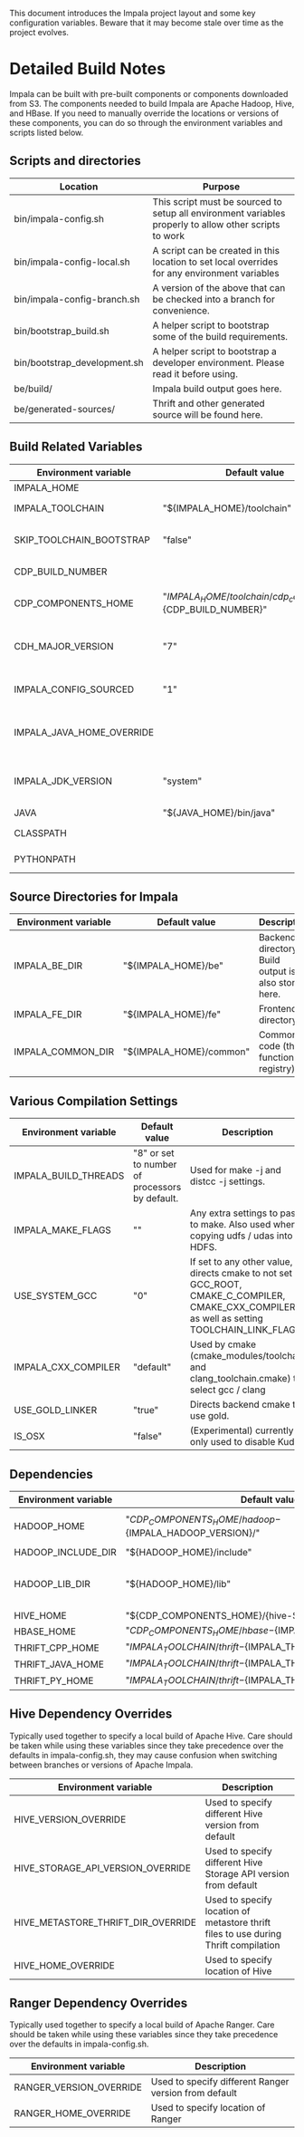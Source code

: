 This document introduces the Impala project layout and some key configuration variables.
Beware that it may become stale over time as the project evolves.

# Detailed Build Notes

Impala can be built with pre-built components or components downloaded from S3.
The components needed to build Impala are Apache Hadoop, Hive, and HBase.
If you need to manually override the locations or versions of these components, you
can do so through the environment variables and scripts listed below.

## Scripts and directories

| Location                     | Purpose |
|------------------------------|---------|
| bin/impala-config.sh         | This script must be sourced to setup all environment variables properly to allow other scripts to work |
| bin/impala-config-local.sh   | A script can be created in this location to set local overrides for any environment variables |
| bin/impala-config-branch.sh  | A version of the above that can be checked into a branch for convenience. |
| bin/bootstrap_build.sh       | A helper script to bootstrap some of the build requirements. |
| bin/bootstrap_development.sh | A helper script to bootstrap a developer environment.  Please read it before using. |
| be/build/ | Impala build output goes here. |
| be/generated-sources/ | Thrift and other generated source will be found here. |

## Build Related Variables

| Environment variable | Default value | Description |
|----------------------|---------------|-------------|
| IMPALA_HOME          |               | Top level Impala directory |
| IMPALA_TOOLCHAIN     | "${IMPALA_HOME}/toolchain" | Native toolchain directory (for compilers, libraries, etc.) |
| SKIP_TOOLCHAIN_BOOTSTRAP | "false" | Skips downloading the toolchain any python dependencies if "true" |
| CDP_BUILD_NUMBER | | Identifier to indicate the CDP build number
| CDP_COMPONENTS_HOME | "${IMPALA_HOME}/toolchain/cdp_components-${CDP_BUILD_NUMBER}" | Location of the CDP components within the toolchain. |
| CDH_MAJOR_VERSION | "7" | Identifier used to uniqueify paths for potentially incompatible component builds. |
| IMPALA_CONFIG_SOURCED | "1" |  Set by ${IMPALA_HOME}/bin/impala-config.sh (internal use) |
| IMPALA_JAVA_HOME_OVERRIDE | | Specify a non-system Java version. Overrides IMPALA_JDK_VERSION behavior. |
| IMPALA_JDK_VERSION | "system" | Set to 8 or 11 to select a system Java version. Default will set JAVA_HOME based on the javac symlink in PATH. |
| JAVA | "${JAVA_HOME}/bin/java" | Java binary location. |
| CLASSPATH | | See bin/set-classpath.sh for details. |
| PYTHONPATH | | See bin/set-pythonpath.sh for details. |

## Source Directories for Impala

| Environment variable | Default value | Description |
|----------------------|---------------|-------------|
| IMPALA_BE_DIR        |  "${IMPALA_HOME}/be" | Backend directory.  Build output is also stored here. |
| IMPALA_FE_DIR        |  "${IMPALA_HOME}/fe" | Frontend directory |
| IMPALA_COMMON_DIR    |  "${IMPALA_HOME}/common" | Common code (thrift, function registry) |

## Various Compilation Settings

| Environment variable | Default value | Description |
|----------------------|---------------|-------------|
| IMPALA_BUILD_THREADS | "8" or set to number of processors by default. | Used for make -j and distcc -j settings. |
| IMPALA_MAKE_FLAGS    | "" | Any extra settings to pass to make.  Also used when copying udfs / udas into HDFS. |
| USE_SYSTEM_GCC       | "0" | If set to any other value, directs cmake to not set GCC_ROOT, CMAKE_C_COMPILER, CMAKE_CXX_COMPILER, as well as setting TOOLCHAIN_LINK_FLAGS |
| IMPALA_CXX_COMPILER  | "default" | Used by cmake (cmake_modules/toolchain and clang_toolchain.cmake) to select gcc / clang |
| USE_GOLD_LINKER      | "true" | Directs backend cmake to use gold. |
| IS_OSX               | "false" | (Experimental) currently only used to disable Kudu. |

## Dependencies
| Environment variable | Default value | Description |
|----------------------|---------------|-------------|
| HADOOP_HOME          | "${CDP_COMPONENTS_HOME}/hadoop-${IMPALA_HADOOP_VERSION}/" | Used to locate Hadoop |
| HADOOP_INCLUDE_DIR   | "${HADOOP_HOME}/include" | For 'hdfs.h' |
| HADOOP_LIB_DIR       | "${HADOOP_HOME}/lib" | For 'libhdfs.a' or 'libhdfs.so' |
| HIVE_HOME            | "${CDP_COMPONENTS_HOME}/{hive-${IMPALA_HIVE_VERSION}/" | |
| HBASE_HOME           | "${CDP_COMPONENTS_HOME}/hbase-${IMPALA_HBASE_VERSION}/" | |
| THRIFT_CPP_HOME      | "${IMPALA_TOOLCHAIN}/thrift-${IMPALA_THRIFT_CPP_VERSION}" | |
| THRIFT_JAVA_HOME     | "${IMPALA_TOOLCHAIN}/thrift-${IMPALA_THRIFT_JAVA_VERSION}" | |
| THRIFT_PY_HOME       | "${IMPALA_TOOLCHAIN}/thrift-${IMPALA_THRIFT_PY_VERSION}" | |

## Hive Dependency Overrides
Typically used together to specify a local build of Apache Hive. Care should be taken
while using these variables since they take precedence over the defaults in
impala-config.sh, they may cause confusion when switching between branches or versions of
Apache Impala.

| Environment variable | Description |
|----------------------|-------------|
| HIVE_VERSION_OVERRIDE | Used to specify different Hive version from default |
| HIVE_STORAGE_API_VERSION_OVERRIDE | Used to specify different Hive Storage API version from default |
| HIVE_METASTORE_THRIFT_DIR_OVERRIDE | Used to specify location of metastore thrift files to use during Thrift compilation |
| HIVE_HOME_OVERRIDE | Used to specify location of Hive |

## Ranger Dependency Overrides
Typically used together to specify a local build of Apache Ranger. Care should be taken
while using these variables since they take precedence over the defaults in
impala-config.sh.

| Environment variable | Description |
|----------------------|-------------|
| RANGER_VERSION_OVERRIDE | Used to specify different Ranger version from default |
| RANGER_HOME_OVERRIDE | Used to specify location of Ranger |
